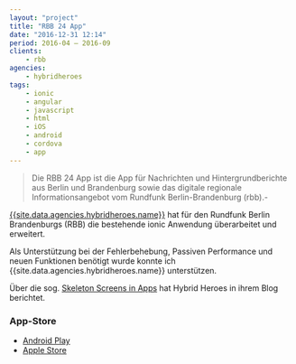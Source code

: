 ```yaml
---
layout: "project"
title: "RBB 24 App"
date: "2016-12-31 12:14"
period: 2016-04 – 2016-09
clients:
    - rbb
agencies:
    - hybridheroes
tags:
    - ionic
    - angular
    - javascript
    - html
    - iOS
    - android
    - cordova
    - app
---
```

> Die RBB 24 App ist die App für Nachrichten und Hintergrundberichte aus Berlin und Brandenburg sowie das digitale regionale Informationsangebot vom Rundfunk Berlin-Brandenburg (rbb).-

[{{site.data.agencies.hybridheroes.name}}]({{site.data.agencies.hybridheroes.url}}) hat für den Rundfunk Berlin Brandenburgs (RBB) die bestehende ionic Anwendung überarbeitet und erweitert.

Als Unterstützung bei der Fehlerbehebung, Passiven Performance und neuen Funktionen benötigt wurde konnte ich {{site.data.agencies.hybridheroes.name}} unterstützen.

Über die sog. [Skeleton Screens in Apps](http://hybridheroes.de/blog/2016-07-31-skeleton-screens/) hat Hybrid Heroes in ihrem Blog berichtet.

### App-Store

* [Android Play](https://play.google.com/store/apps/details?id=de.rbb.rbb24)
* [Apple Store](https://itunes.apple.com/de/app/rbb-24/id1071853102?mt=8)
